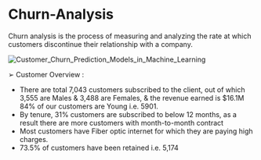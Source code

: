 # Churn-Analysis
Churn analysis is the process of measuring and analyzing the rate at which customers discontinue their relationship with a company. 

![Customer_Churn_Prediction_Models_in_Machine_Learning](https://github.com/sakshisiri/Churn-Analysis/assets/117391410/01a41028-1a38-40d4-9f48-f6344602ea6b)

➢ Customer Overview :
*  There are total 7,043 customers subscribed to the client, out of which 3,555 are Males & 3,488 are Females, & the revenue earned is $16.1M 84% of our customers are Young i.e. 5901.
* By tenure, 31% customers are subscribed to below 12 months, as a result there are more customers with month-to-month contract
* Most customers have Fiber optic internet for which they are paying high charges.
* 73.5% of customers have been retained i.e. 5,174
